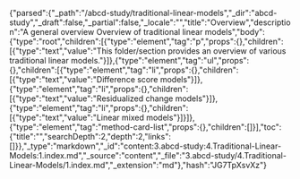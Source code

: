 {"parsed":{"_path":"/abcd-study/traditional-linear-models","_dir":"abcd-study","_draft":false,"_partial":false,"_locale":"","title":"Overview","description":"A general overview Overview of traditional linear models","body":{"type":"root","children":[{"type":"element","tag":"p","props":{},"children":[{"type":"text","value":"This folder/section provides an overview of various traditional linear models."}]},{"type":"element","tag":"ul","props":{},"children":[{"type":"element","tag":"li","props":{},"children":[{"type":"text","value":"Difference score models"}]},{"type":"element","tag":"li","props":{},"children":[{"type":"text","value":"Residualized change models"}]},{"type":"element","tag":"li","props":{},"children":[{"type":"text","value":"Linear mixed models"}]}]},{"type":"element","tag":"method-card-list","props":{},"children":[]}],"toc":{"title":"","searchDepth":2,"depth":2,"links":[]}},"_type":"markdown","_id":"content:3.abcd-study:4.Traditional-Linear-Models:1.index.md","_source":"content","_file":"3.abcd-study/4.Traditional-Linear-Models/1.index.md","_extension":"md"},"hash":"JG7TpXsvXz"}